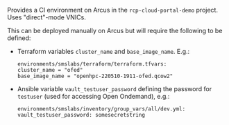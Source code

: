 Provides a CI environment on Arcus in the `rcp-cloud-portal-demo` project. Uses "direct"-mode VNICs.

This can be deployed manually on Arcus but will require the following to be defined:
- Terraform variables `cluster_name` and `base_image_name`. E.g.:

    ```
    environments/smslabs/terraform/terraform.tfvars:
    cluster_name = "ofed"
    base_image_name = "openhpc-220510-1911-ofed.qcow2"
    ```
- Ansible variable `vault_testuser_password` defining the password for `testuser` (used for accessing Open Ondemand), e.g.:
    ```
    environments/smslabs/inventory/group_vars/all/dev.yml:
    vault_testuser_password: somesecretstring
    ```
